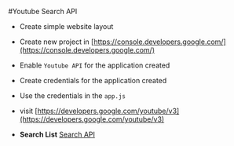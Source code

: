 #Youtube Search API
- Create simple website layout
- Create new project in [https://console.developers.google.com/](https://console.developers.google.com/)
- Enable `Youtube API` for the application created 
- Create credentials for the application created
- Use the credentials in the `app.js` 

- visit [https://developers.google.com/youtube/v3](https://developers.google.com/youtube/v3) 
- **Search List** [Search API](https://developers.google.com/youtube/v3/docs/search/list)